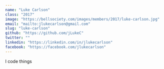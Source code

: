 ```yaml
---
name: "Luke Carlson"
class: "2017"
image: "https://bellsociety.com/images/members/2017/luke-carlson.jpg"
email: "mailto:jlukecarlson@gmail.com"
slug: "luke-carlson"
github: "https://github.com/jLukeC"
twitter: ""
linkedin: "https://linkedin.com/in/jlukecarlson"
facebook: "https://facebook.com/jlukecarlson"
---
```

I code things